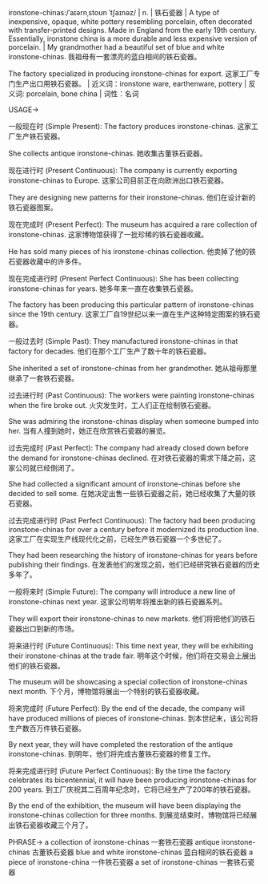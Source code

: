 ironstone-chinas:/ˈaɪərnˌstoʊn ˈtʃaɪnəz/ | n. | 铁石瓷器 | A type of inexpensive, opaque, white pottery resembling porcelain, often decorated with transfer-printed designs.  Made in England from the early 19th century.  Essentially, ironstone china is a more durable and less expensive version of porcelain. |  My grandmother had a beautiful set of blue and white ironstone-chinas.  我祖母有一套漂亮的蓝白相间的铁石瓷器。

The factory specialized in producing ironstone-chinas for export. 这家工厂专门生产出口用铁石瓷器。 | 近义词：ironstone ware, earthenware, pottery | 反义词: porcelain, bone china | 词性：名词


USAGE->

一般现在时 (Simple Present):
The factory produces ironstone-chinas.  这家工厂生产铁石瓷器。

She collects antique ironstone-chinas. 她收集古董铁石瓷器。


现在进行时 (Present Continuous):
The company is currently exporting ironstone-chinas to Europe.  这家公司目前正在向欧洲出口铁石瓷器。

They are designing new patterns for their ironstone-chinas. 他们在设计新的铁石瓷器图案。


现在完成时 (Present Perfect):
The museum has acquired a rare collection of ironstone-chinas.  这家博物馆获得了一批珍稀的铁石瓷器收藏。

He has sold many pieces of his ironstone-chinas collection. 他卖掉了他的铁石瓷器收藏中的许多件。


现在完成进行时 (Present Perfect Continuous):
She has been collecting ironstone-chinas for years.  她多年来一直在收集铁石瓷器。

The factory has been producing this particular pattern of ironstone-chinas since the 19th century. 这家工厂自19世纪以来一直在生产这种特定图案的铁石瓷器。


一般过去时 (Simple Past):
They manufactured ironstone-chinas in that factory for decades.  他们在那个工厂生产了数十年的铁石瓷器。

She inherited a set of ironstone-chinas from her grandmother. 她从祖母那里继承了一套铁石瓷器。


过去进行时 (Past Continuous):
The workers were painting ironstone-chinas when the fire broke out.  火灾发生时，工人们正在绘制铁石瓷器。

She was admiring the ironstone-chinas display when someone bumped into her. 当有人撞到她时，她正在欣赏铁石瓷器的展览。


过去完成时 (Past Perfect):
The company had already closed down before the demand for ironstone-chinas declined.  在对铁石瓷器的需求下降之前，这家公司就已经倒闭了。

She had collected a significant amount of ironstone-chinas before she decided to sell some.  在她决定出售一些铁石瓷器之前，她已经收集了大量的铁石瓷器。


过去完成进行时 (Past Perfect Continuous):
The factory had been producing ironstone-chinas for over a century before it modernized its production line.  这家工厂在实现生产线现代化之前，已经生产铁石瓷器一个多世纪了。

They had been researching the history of ironstone-chinas for years before publishing their findings.  在发表他们的发现之前，他们已经研究铁石瓷器的历史多年了。


一般将来时 (Simple Future):
The company will introduce a new line of ironstone-chinas next year.  这家公司明年将推出新的铁石瓷器系列。

They will export their ironstone-chinas to new markets. 他们将把他们的铁石瓷器出口到新的市场。


将来进行时 (Future Continuous):
This time next year, they will be exhibiting their ironstone-chinas at the trade fair.  明年这个时候，他们将在交易会上展出他们的铁石瓷器。

The museum will be showcasing a special collection of ironstone-chinas next month.  下个月，博物馆将展出一个特别的铁石瓷器收藏。


将来完成时 (Future Perfect):
By the end of the decade, the company will have produced millions of pieces of ironstone-chinas.  到本世纪末，该公司将生产数百万件铁石瓷器。

By next year, they will have completed the restoration of the antique ironstone-chinas.  到明年，他们将完成古董铁石瓷器的修复工作。


将来完成进行时 (Future Perfect Continuous):
By the time the factory celebrates its bicentennial, it will have been producing ironstone-chinas for 200 years.  到工厂庆祝其二百周年纪念时，它将已经生产了200年的铁石瓷器。

By the end of the exhibition, the museum will have been displaying the ironstone-chinas collection for three months.  到展览结束时，博物馆将已经展出铁石瓷器收藏三个月了。



PHRASE->
a collection of ironstone-chinas  一套铁石瓷器
antique ironstone-chinas  古董铁石瓷器
blue and white ironstone-chinas  蓝白相间的铁石瓷器
a piece of ironstone-china  一件铁石瓷器
a set of ironstone-chinas  一套铁石瓷器
